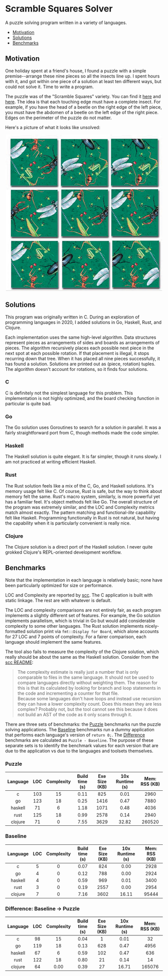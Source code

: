 # Scramble Squares Solver <!-- omit in toc -->

A puzzle solving program written in a variety of languages.

- [Motivation](#motivation)
- [Solutions](#solutions)
- [Benchmarks](#benchmarks)

## Motivation

One holiday spent at a friend's house, I found a puzzle with a simple premise--arrange these nine
pieces so all the insects line up. I spent hours with it, and got within one piece of a solution at
least ten different ways, but could not solve it. Time to write a program.

The puzzle was of the "Scramble Squares" variety. You can find it
[here](https://www.puzzlewarehouse.com/Insects-10028ss.html) and
[here](https://www.amazon.com/B-Dazzle-10028-Scramble-Squares-Insects/dp/B000021Z0S). The idea is
that each touching edge must have a complete insect. For example, if you have the head of a beetle
on the right edge of the left piece, you must have the abdomen of a beetle on the left edge of the
right piece. Edges on the perimeter of the puzzle do not matter.

Here's a picture of what it looks like unsolved:

<div style="text-align:center">
  <img src="images/puzzle.jpg" width="500">
</div>

## Solutions

This program was originally written in C. During an exploration of programming languages in 2020, I
added solutions in Go, Haskell, Rust, and Clojure.

Each implementation uses the same high-level algorithm. Data structures represent pieces as
arrangements of sides and boards as arrangements of pieces. The algorithm recursively places each
possible next piece in the next spot at each possible rotation. If that placement is illegal, it
stops recurring down that tree. When it has placed all nine pieces successfully, it has found a
solution. Solutions are printed out as (piece, rotation) tuples. The algorithm doesn't account for
rotations, so it finds four solutions.

### C

C is definitely not the simplest language for this problem. This implementation is not highly
optimized, and the board checking function in particular is quite bad.

### Go

The Go solution uses Goroutines to search for a solution in parallel. It was a fairly
straightforward port from C, though methods made the code simpler.

### Haskell

The Haskell solution is quite elegant. It is far simpler, though it runs slowly. I am not practiced
at writing efficient Haskell.

### Rust

The Rust solution feels like a mix of the C, Go, and Haskell solutions. It's memory usage felt like
C. Of course, Rust is safe, but the way to think about memory felt the same. Rust's macro system,
similarly, is more powerful yet has a familiar feel. It's object methods felt like Go. The overall
structure of the program was extremely similar, and the LOC and Complexity metrics match almost
exactly. The pattern matching and functional-_lite_ capability felt like Haskell. Programming
functionally in Rust is not natural, but having the capability when it is particularly convenient is
really nice.

### Clojure

The Clojure solution is a direct port of the Haskell solution. I never quite grokked Clojure's
REPL-oriented development workflow.

## Benchmarks

Note that the implementation in each language is relatively basic; none have been particularly
optimized for size or performance.

LOC and Complexity are reported by [scc](https://github.com/boyter/scc). The C application is built
with static linkage. The rest are with whatever is default.

The LOC and complexity comparisons are not entirely fair, as each program implements a slightly
different set of features. For example, the Go solution implements parallelism, which is trivial in
Go but would add considerable complexity to some other languages. The Rust solution implements
nicely-formatted solution print via `fmt::Display for Board`, which alone accounts for 27 LOC and 7
points of complexity. For a fairer comparison, each language should implement the same features.

The tool also fails to measure the complexity of the Clojure solution, which really should be about
the same as the Haskell solution. Consider from the [scc
README](https://github.com/boyter/scc/blob/850e8be775dac636f9da5864b26974b123269bd2/README.md):

>The complexity estimate is really just a number that is only comparable to files in the same
language. It should not be used to compare languages directly without weighting them. The reason for
this is that its calculated by looking for branch and loop statements in the code and incrementing a
counter for that file.  
Because some languages don't have loops and instead use recursion they can
have a lower complexity count. Does this mean they are less complex? Probably not, but the tool
cannot see this because it does not build an AST of the code as it only scans through it.

There are three sets of benchmarks: the [Puzzle](#puzzle) benchmarks run the puzzle solving
applications. The [Baseline](#baseline) benchmarks run a dummy application that performs each
language's version of `return 0;`. The [Difference](#difference-baseline---puzzle) benchmarks are
calculated as `Puzzle - Baseline`. The purpose of these separate sets is to identify the benchmark
values for each version that are due to the application vs due to the languages and toolsets
themselves.

### Puzzle

| Language |  LOC  | Complexity | Build time (s) | Exe Size (KB) | 10x Runtime (s) | Mem: RSS (KB) |
|:--------:|:-----:|:----------:|:--------------:|:-------------:|:---------------:|:-------------:|
| c        | 103   | 15         | 0.11           | 825           | 0.01            | 2960          |
| go       | 123   | 18         | 0.25           | 1416          | 0.47            | 7880          |
| haskell  | 71    | 6          | 1.18           | 1071          | 0.48            | 4036          |
| rust     | 125   | 18         | 0.99           | 2578          | 0.14            | 2940          |
| clojure  | 71    | 0          | 7.55           | 3629          | 32.82           | 260520        |

### Baseline

| Language |  LOC  | Complexity | Build time (s) | Exe Size (KB) | 10x Runtime (s) | Mem: RSS (KB) |
|:--------:|:-----:|:----------:|:--------------:|:-------------:|:---------------:|:-------------:|
| c        | 5     | 0          | 0.07           | 824           | 0.00            | 2928          |
| go       | 4     | 0          | 0.12           | 788           | 0.00            | 2924          |
| haskell  | 4     | 0          | 0.59           | 969           | 0.01            | 3400          |
| rust     | 3     | 0          | 0.19           | 2557          | 0.00            | 2954          |
| clojure  | 7     | 0          | 7.16           | 3602          | 16.11           | 95444         |

### Difference: Baseline -> Puzzle

| Language |  LOC  | Complexity | Build time (s) | Exe Size (KB) | 10x Runtime (s) | Mem: RSS (KB) |
|:--------:|:-----:|:----------:|:--------------:|:-------------:|:---------------:|:-------------:|
| c        | 98    | 15         | 0.04           | 1             | 0.01            | 32            |
| go       | 119   | 18         | 0.13           | 628           | 0.47            | 4956          |
| haskell  | 67    | 6          | 0.59           | 102           | 0.47            | 636           |
| rust     | 122   | 18         | 0.80           | 21            | 0.14            | 14            |
| clojure  | 64    | 0.00       | 0.39           | 27            | 16.71           | 165076        |
